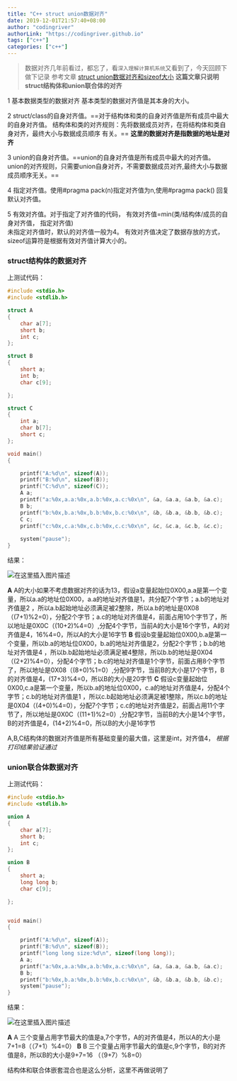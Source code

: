 ```yaml
---
title: "C++ struct union数据对齐"
date: 2019-12-01T21:57:40+08:00
author: "codingriver"
authorLink: "https://codingriver.github.io"
tags: ["c++"]
categories: ["c++"]
---
```


<!--more-->

> 数据对齐几年前看过，都忘了，看`深入理解计算机系统`又看到了，今天回顾下做下记录
> 参考文章
>[ struct union数据对齐和sizeof大小](https://blog.csdn.net/zhengjihao/article/details/77816708)
>**这篇文章只说明struct结构体和union联合体的对齐**

1 基本数据类型的数据对齐 
基本类型的数据对齐值是其本身的大小。

2 struct/class的自身对齐值。==对于结构体和类的自身对齐值是所有成员中最大的自身对齐值。 
结构体和类的对齐规则：先将数据成员对齐，在将结构体和类自身对齐，最终大小与数据成员顺序 有关。==
**这里的数据对齐是指数据的地址是对齐**

3 union的自身对齐值。==union的自身对齐值是所有成员中最大的对齐值。union的对齐规则，只需要union自身对齐，不需要数据成员对齐,最终大小与数据成员顺序无关。==

4 指定对齐值。使用#pragma pack(n)指定对齐值为n,使用#pragma pack() 回复默认对齐值。

5 有效对齐值。对于指定了对齐值的代码， 有效对齐值=min(类/结构体/成员的自身对齐值， 指定对齐值)  
未指定对齐值时，默认的对齐值一般为4。 
有效对齐值决定了数据存放的方式，sizeof运算符是根据有效对齐值计算大小的。

### struct结构体的数据对齐
上测试代码：
```c
#include <stdio.h>
#include <stdlib.h>

struct A
{
	char a[7];
	short b;
	int c;
};

struct B
{
	short a;
	int b;
	char c[9];

};

struct C
{
	int a;
	char b[7];
	short c;
};

void main()
{

	printf("A:%d\n", sizeof(A));
	printf("B:%d\n", sizeof(B));
	printf("C:%d\n", sizeof(C));
	A a;
	printf("a:%0x,a.a:%0x,a.b:%0x,a.c:%0x\n", &a, &a.a, &a.b, &a.c);
	B b;
	printf("b:%0x,b.a:%0x,b.b:%0x,b.c:%0x\n", &b, &b.a, &b.b, &b.c);
	C c;
	printf("c:%0x,c.a:%0x,c.b:%0x,c.c:%0x\n", &c, &c.a, &c.b, &c.c);
	
	system("pause");
}
```
结果：
  
  

![在这里插入图片描述](https://cdn.jsdelivr.net/gh/codingriver/cdn/20181013114611972.png)  


**A**
A的大小如果不考虑数据对齐的话为13，假设a变量起始位0X00,a.a是第一个变量，所以a.a的地址位0X00，a.a的地址对齐值是1，共分配7个字节；a.b的地址对齐值是2 ，所以a.b起始地址必须满足被2整除，所以a.b的地址是0X08（(7+1)%2=0），分配2个字节；a.c的地址对齐值是4，前面占用10个字节了，所以地址是0X0C（(10+2)%4=0）,分配4个字节，当前A的大小是16个字节，A的对齐值是4，16%4=0，所以A的大小是16字节
**B**
假设b变量起始位0X00,b.a是第一个变量，所以b.a的地址位0X00，b.a的地址对齐值是2，分配2个字节；b.b的地址对齐值是4 ，所以b.b起始地址必须满足被4整除，所以b.b的地址是0X04（(2+2)%4=0），分配4个字节；b.c的地址对齐值是1个字节，前面占用8个字节了，所以地址是0X08（(8+0)%1=0）,分配9字节，当前B的大小是17个字节，B的对齐值是4，(17+3)%4=0，所以B的大小是20字节
**C**
假设c变量起始位0X00,c.a是第一个变量，所以b.a的地址位0X00，c.a的地址对齐值是4，分配4个字节；c.b的地址对齐值是1 ，所以c.b起始地址必须满足被1整除，所以c.b的地址是0X04（(4+0)%4=0），分配7个字节；c.c的地址对齐值是2，前面占用11个字节了，所以地址是0X0C（(11+1)%2=0）,分配2字节，当前B的大小是14个字节，B的对齐值是4，(14+2)%4=0，所以B的大小是16字节

A,B,C结构体的数据对齐值是所有基础变量的最大值，这里是int，对齐值4，
*根据打印结果验证通过* 

### union联合体数据对齐
上测试代码：
```c
#include <stdio.h>
#include <stdlib.h>

union A
{
	char a[7];
	short b;
	int c;
};

union B
{
	short a;
	long long b;
	char c[9];

};


void main()
{

	printf("A:%d\n", sizeof(A));
	printf("B:%d\n", sizeof(B));
	printf("long long size:%d\n", sizeof(long long));
	A a;
	printf("a:%0x,a.a:%0x,a.b:%0x,a.c:%0x\n", &a, &a.a, &a.b, &a.c);
	B b;
	printf("b:%0x,b.a:%0x,b.b:%0x,b.c:%0x\n", &b, &b.a, &b.b, &b.c);
	system("pause");
}
```
结果：
  
  

![在这里插入图片描述](https://cdn.jsdelivr.net/gh/codingriver/cdn/20181013121547845.png)  

**A**
A 三个变量占用字节最大的值是a,7个字节，A的对齐值是4，所以A的大小是7+1=8（（7+1）%4=0）
**B**
B 三个变量占用字节最大的值是c,9个字节，B的对齐值是8，所以B的大小是9+7=16 （（9+7）%8=0）

结构体和联合体嵌套混合也是这么分析，这里不再做说明了